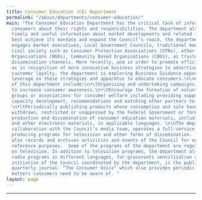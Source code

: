 ```yaml
---
title: Consumer Education (CE) Department
permalink: "/about/departments/consumer-education/"
main: "The Consumer Education Department has the critical task of informing and educating
  consumers about their rights and responsibilities. The department also provides
  timely and useful information about market developments and related issues.  To
  best achieve its mandate and expand the Council’s reach, the department actively
  engages market executives, Local Government Councils, traditional media organisations,
  civil society such as Consumer Protection Associations (CPAs), other Non-Governmental
  Organisations (NGOs), Community Based Organisations (CBOs), as trusted and respected
  dissemination channels. More recently, and in order to promote efficiency, as well
  as in recognition of more innovative business strategies to advertise and develop
  customer loyalty, the department is exploring Business Guidance opportunities to
  leverage on those strategies and apparatus to educate consumers.\n\nCore functions
  of this department include:\n•\tOrganizing and undertaking campaigns and other activities
  to increase consumer awareness.\n•\tEncourage the formation of voluntary consumer
  groups or associations for consumer welfare including providing support, such as
  capacity development, recommendations and matching other partners to such groups.
  \n•\tPeriodically publishing products whose consumption and sale have been banned,
  withdrawn, restricted or unapproved by the Federal Government or foreign governments.\n•\tDevelopment,
  production and dissemination of consumer education materials, including print, audio,
  and other electronic materials, in applicable languages. \n\nThe department, in
  collaboration with the Council’s media team, operates a full-service studio for
  producing programs for television and other forms of dissemination.  The studio
  also records and archives activities and events of the Council for educational and
  reference purposes.  Some of the programs of the department are regularly aired
  on television. In addition to television programs, the department also coordinates
  radio programs in different languages, for grassroots sensitization and awareness.\n\nAnother
  initiative of the Council coordinated by the department, is the publication of a
  quarterly journal- “The Consumer Voice” which also provides periodic updates about
  matters consumers need to be aware of. "
layout: page
---
```


****